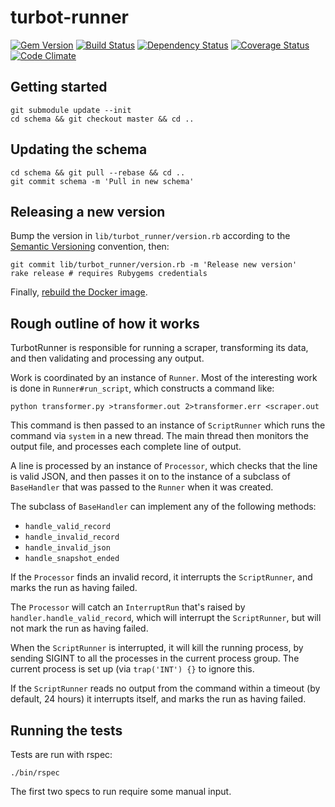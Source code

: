 # turbot-runner

[![Gem Version](https://badge.fury.io/rb/turbot-runner.svg)](https://badge.fury.io/rb/turbot-runner)
[![Build Status](https://secure.travis-ci.org/openc/turbot-runner.png)](https://travis-ci.org/openc/turbot-runner)
[![Dependency Status](https://gemnasium.com/openc/turbot-runner.png)](https://gemnasium.com/openc/turbot-runner)
[![Coverage Status](https://coveralls.io/repos/openc/turbot-runner/badge.png)](https://coveralls.io/r/openc/turbot-runner)
[![Code Climate](https://codeclimate.com/github/openc/turbot-runner.png)](https://codeclimate.com/github/openc/turbot-runner)

## Getting started

    git submodule update --init
    cd schema && git checkout master && cd ..

## Updating the schema

    cd schema && git pull --rebase && cd ..
    git commit schema -m 'Pull in new schema'

## Releasing a new version

Bump the version in `lib/turbot_runner/version.rb` according to the [Semantic Versioning](http://semver.org/) convention, then:

    git commit lib/turbot_runner/version.rb -m 'Release new version'
    rake release # requires Rubygems credentials

Finally, [rebuild the Docker image](https://github.com/openc/morph-docker-ruby#readme).

## Rough outline of how it works

TurbotRunner is responsible for running a scraper, transforming its data, and
then validating and processing any output.

Work is coordinated by an instance of `Runner`.  Most of the interesting work
is done in `Runner#run_script`, which constructs a command like:

    python transformer.py >transformer.out 2>transformer.err <scraper.out

This command is then passed to an instance of `ScriptRunner` which runs the
command via `system` in a new thread.  The main thread then monitors the output
file, and processes each complete line of output.

A line is processed by an instance of `Processor`, which checks that the line
is valid JSON, and then passes it on to the instance of a subclass of
`BaseHandler` that was passed to the `Runner` when it was created.

The subclass of `BaseHandler` can implement any of the following methods:

 * `handle_valid_record`
 * `handle_invalid_record`
 * `handle_invalid_json`
 * `handle_snapshot_ended`

If the `Processor` finds an invalid record, it interrupts the `ScriptRunner`,
and marks the run as having failed.

The `Processor` will catch an `InterruptRun` that's raised by
`handler.handle_valid_record`, which will interrupt the `ScriptRunner`, but
will not mark the run as having failed.

When the `ScriptRunner` is interrupted, it will kill the running process, by
sending SIGINT to all the processes in the current process group.  The current
process is set up (via `trap('INT') {}` to ignore this.

If the `ScriptRunner` reads no output from the command within a timeout (by
default, 24 hours) it interrupts itself, and marks the run as having failed.

## Running the tests

Tests are run with rspec:

`./bin/rspec`

The first two specs to run require some manual input.

